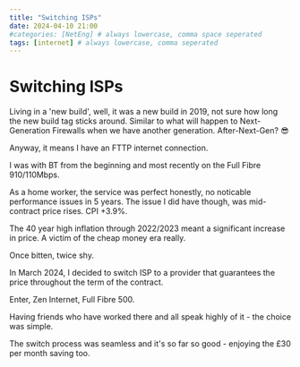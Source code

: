 ```yaml
---
title: "Switching ISPs"
date: 2024-04-10 21:00
#categories: [NetEng] # always lowercase, comma space seperated
tags: [internet] # always lowercase, comma seperated
---
```


# Switching ISPs
Living in a 'new build', well, it was a new build in 2019, not sure how long the new build tag sticks around. Similar to what will happen to Next-Generation Firewalls when we have another generation. After-Next-Gen? :sunglasses:

Anyway, it means I have an FTTP internet connection.

I was with BT from the beginning and most recently on the Full Fibre 910/110Mbps.

As a home worker, the service was perfect honestly, no noticable performance issues in 5 years. The issue I did have though, was mid-contract price rises. CPI +3.9%.

The 40 year high inflation through 2022/2023 meant a significant increase in price. A victim of the cheap money era really.

Once bitten, twice shy.

In March 2024, I decided to switch ISP to a provider that guarantees the price throughout the term of the contract.

Enter, Zen Internet, Full Fibre 500.

Having friends who have worked there and all speak highly of it - the choice was simple.

The switch process was seamless and it's so far so good - enjoying the £30 per month saving too.
